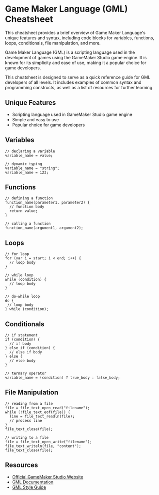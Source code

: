 # Game Maker Language (GML) Cheatsheet

This cheatsheet provides a brief overview of Game Maker Language's unique features and syntax, including code blocks for variables, functions, loops, conditionals, file manipulation, and more.

Game Maker Language (GML) is a scripting language used in the development of games using the GameMaker Studio game engine. It is known for its simplicity and ease of use, making it a popular choice for game developers.

This cheatsheet is designed to serve as a quick reference guide for GML developers of all levels. It includes examples of common syntax and programming constructs, as well as a list of resources for further learning.

## Unique Features
- Scripting language used in GameMaker Studio game engine
- Simple and easy to use
- Popular choice for game developers

## Variables
```gml
// declaring a variable
variable_name = value;

// dynamic typing
variable_name = "string";
variable_name = 123;
```

## Functions
```gml
// defining a function
function_name(parameter1, parameter2) {
  // function body
  return value;
}

// calling a function
function_name(argument1, argument2);
```

## Loops
```gml
// for loop
for (var i = start; i < end; i++) {
  // loop body
}

// while loop
while (condition) {
  // loop body
}

// do-while loop
do {
 // loop body
} while (condition);
```

## Conditionals
```gml
// if statement
if (condition) {
  // if body
} else if (condition) {
  // else if body
} else {
  // else body
}

// ternary operator
variable_name = (condition) ? true_body : false_body;
```

## File Manipulation
```gml
// reading from a file
file = file_text_open_read("filename");
while (!file_text_eof(file)) {
  line = file_text_readln(file);
  // process line
}
file_text_close(file);

// writing to a file
file = file_text_open_write("filename");
file_text_writeln(file, "content");
file_text_close(file);
```

## Resources
- [Official GameMaker Studio Website](https://www.yoyogames.com/gamemaker)
- [GML Documentation](https://docs2.yoyogames.com/)
- [GML Style Guide](https://forum.yoyogames.com/index.php?threads/gml-style-guide.1276/)